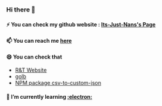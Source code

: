 ### Hi there 👋

<!--
**Its-Just-Nans/Its-Just-Nans** is a ✨ _special_ ✨ repository because its `README.md` (this file) appears on your GitHub profile.
Here are some ideas to get you started:
- 🔭 I’m currently working on ...
- 🌱 I’m currently learning ...
- 👯 I’m looking to collaborate on ...
- 🤔 I’m looking for help with ...
- 💬 Ask me about ...

- 😄 Pronouns: ...
- ⚡ Fun fact: ...
-->

#### ⚡ You can check my github website : [Its-Just-Nans's Page](https://its-just-nans.github.io/)

#### 📫 You can reach me [here](https://its-just-nans.github.io/#links)

#### 😄 You can check that

- [R&T Website](https://its-just-nans.github.io/rt/)
- [golb](https://its-just-nans.github.io/golb/)
- [NPM package csv-to-custom-json](https://www.npmjs.com/package/csv-to-custom-json)

#### 🌱 I’m currently learning [:electron:](https://github.com/electron/electron)

